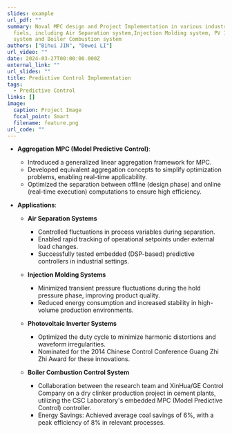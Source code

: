 ```yaml
---
slides: example
url_pdf: ""
summary: Noval MPC design and Project Implementation in various industrial
  fiels, including Air Separation system,Injection Molding system, PV Inverter
  system and Boiler Combustion system
authors: ["Bihui JIN", "Dewei LI"]
url_video: ""
date: 2024-03-27T00:00:00.000Z
external_link: ""
url_slides: ""
title: Predictive Control Implementation
tags:
  - Predictive Control
links: []
image:
  caption: Project Image
  focal_point: Smart
  filename: feature.png
url_code: ""
---
```




* **Aggregation MPC (Model Predictive Control)**:

  * Introduced a generalized linear aggregation framework for MPC.
  * Developed equivalent aggregation concepts to simplify optimization problems, enabling real-time applicability.
  * Optimized the separation between offline (design phase) and online (real-time execution) computations to ensure high efficiency.

* **Applications**:

  * **Air Separation Systems**

    * Controlled fluctuations in process variables during separation.
    * Enabled rapid tracking of operational setpoints under external load changes.
    * Successfully tested embedded (DSP-based) predictive controllers in industrial settings.
  * **Injection Molding Systems**

    * Minimized transient pressure fluctuations during the hold pressure phase, improving product quality.
    * Reduced energy consumption and increased stability in high-volume production environments.
  * **Photovoltaic Inverter Systems**

    * Optimized the duty cycle to minimize harmonic distortions and waveform irregularities.
    * Nominated for the 2014 Chinese Control Conference Guang Zhi Zhi Award for these innovations.
  * **Boiler Combustion Control System**

    * Collaboration between the research team and XinHua/GE Control Company on a dry clinker production project in cement plants, utilizing the CSC Laboratory's embedded MPC (Model Predictive Control) controller.
    * Energy Savings: Achieved average coal savings of 6%, with a peak efficiency of 8% in relevant processes.

